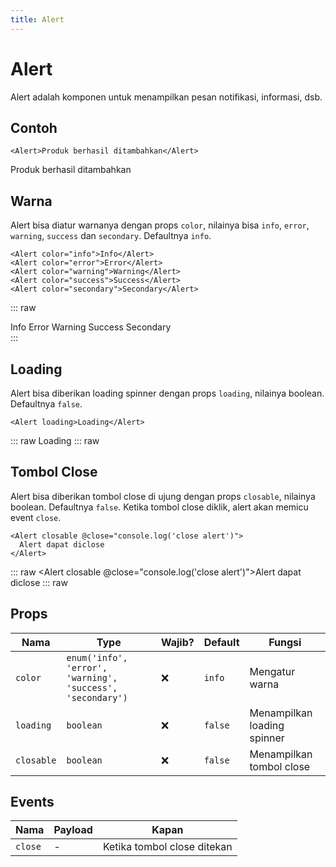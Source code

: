 ```yaml
---
title: Alert
---
```


<script setup>
import Alert from '../../src/components/alert/Alert.vue'
</script>

# Alert

Alert adalah komponen untuk menampilkan pesan notifikasi, informasi, dsb.

## Contoh

```vue
<Alert>Produk berhasil ditambahkan</Alert>
```

<Alert>Produk berhasil ditambahkan</Alert>

## Warna

Alert bisa diatur warnanya dengan props `color`, nilainya bisa `info`, `error`, `warning`, `success` dan `secondary`. Defaultnya `info`.

```vue
<Alert color="info">Info</Alert>
<Alert color="error">Error</Alert>
<Alert color="warning">Warning</Alert>
<Alert color="success">Success</Alert>
<Alert color="secondary">Secondary</Alert>
```

::: raw

<div class="space-y-4">
<Alert color="info">Info</Alert>
<Alert color="error">Error</Alert>
<Alert color="warning">Warning</Alert>
<Alert color="success">Success</Alert>
<Alert color="secondary">Secondary</Alert>
</div>
:::

## Loading

Alert bisa diberikan loading spinner dengan props `loading`, nilainya boolean. Defaultnya `false`.

```vue
<Alert loading>Loading</Alert>
```

::: raw
<Alert loading>Loading</Alert>
::: raw

## Tombol Close

Alert bisa diberikan tombol close di ujung dengan props `closable`, nilainya boolean. Defaultnya `false`. Ketika tombol close diklik, alert akan memicu event `close`.

```vue
<Alert closable @close="console.log('close alert')">
  Alert dapat diclose
</Alert>
```

::: raw
<Alert closable @close="console.log('close alert')">Alert dapat diclose</Alert>
::: raw

## Props

| Nama       | Type                                                       | Wajib? | Default | Fungsi                      |
| ---------- | ---------------------------------------------------------- | ------ | ------- | --------------------------- |
| `color`    | `enum('info', 'error', 'warning', 'success', 'secondary')` | :x:    | `info`  | Mengatur warna              |
| `loading`  | `boolean`                                                  | :x:    | `false` | Menampilkan loading spinner |
| `closable` | `boolean`                                                  | :x:    | `false` | Menampilkan tombol close    |

## Events

| Nama    | Payload | Kapan                       |
| ------- | ------- | --------------------------- |
| `close` | -       | Ketika tombol close ditekan |
